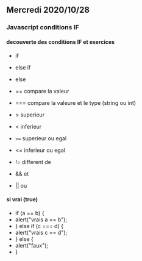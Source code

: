 ## Mercredi 2020/10/28

### Javascript conditions IF

#### decouverte des conditions IF  et exercices

 * if

 * else if

 * else

 * == compare la valeur

 * === compare la valeure et le type (string ou int) 

 * \> superieur

 * < inferieur

 * `>=` superieur ou egal

 * <= inferieur ou egal

 * != different de

 * && et

 * || ou

#### si vrai (true)

* if (a == b) {
* alert("vrais a == b");
* } else if (c === d) {
* alert("vrais c == d");
* } else {
* alert("faux");
* }